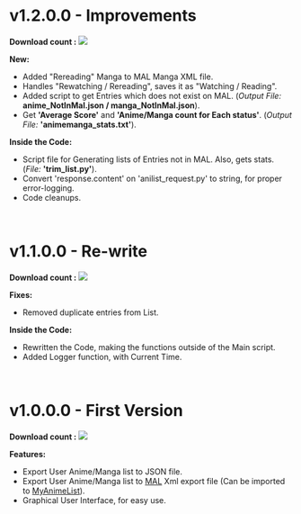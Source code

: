 # v1.2.0.0 - Improvements
**Download count :** [![](https://img.shields.io/github/downloads/Jacekun/AniPy/v1.1.0.0/total.svg)]() <br>

**New:**
- Added "Rereading" Manga to MAL Manga XML file.
- Handles "Rewatching / Rereading", saves it as "Watching / Reading".
- Added script to get Entries which does not exist on MAL. (*Output File:* **anime_NotInMal.json / manga_NotInMal.json**).
- Get **'Average Score'** and **'Anime/Manga count for Each status'**. (*Output File:* **'animemanga_stats.txt'**).

**Inside the Code:**
- Script file for Generating lists of Entries not in MAL. Also, gets stats. (*File:* **'trim_list.py'**).
- Convert 'response.content' on 'anilist_request.py' to string, for proper error-logging.
- Code cleanups.

<br>

# v1.1.0.0 - Re-write
**Download count :** [![](https://img.shields.io/github/downloads/Jacekun/AniPy/v1.1.0.0/total.svg)]() <br>

**Fixes:**
- Removed duplicate entries from List.

**Inside the Code:**
- Rewritten the Code, making the functions outside of the Main script.
- Added Logger function, with Current Time.

<br>

# v1.0.0.0 - First Version
**Download count :** [![](https://img.shields.io/github/downloads/Jacekun/AniPy/v1.0.0.0/total.svg)]() <br>

**Features:**
- Export User Anime/Manga list to JSON file.
- Export User Anime/Manga list to [MAL](https://myanimelist.net/) Xml export file (Can be imported to [MyAnimeList](https://myanimelist.net/import.php)).
- Graphical User Interface, for easy use.